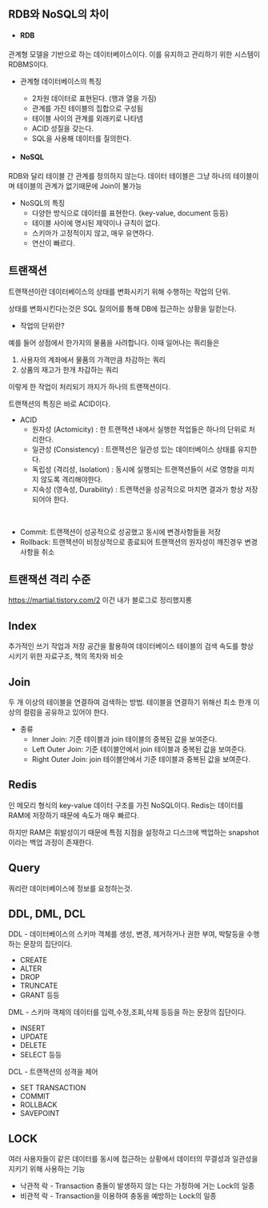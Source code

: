 ## RDB와 NoSQL의 차이

* #### RDB
관계형 모델을 기반으로 하는 데이터베이스이다.
이를 유지하고 관리하기 위한 시스템이 RDBMS이다.

* 관계형 데이터베이스의 특징
    * 2차원 데이터로 표현된다. (행과 열을 가짐)
    * 관계를 가진 테이블의 집합으로 구성됨
    * 테이블 사이의 관계를 외래키로 나타넴
    * ACID 성질을 갖는다.
    * SQL을 사용해 데이터를 질의한다.

* #### NoSQL
RDB와 달리 테이블 간 관계를 정의하지 않는다.
데이터 테이블은 그냥 하나의 테이블이며 테이블의 관계가 없기때문에 Join이 불가능

* NoSQL의 특징
    * 다양한 방식으로 데이터를 표현한다. (key-value, document 등등)
    * 테이블 사이에 명시된 제약이나 규칙이 없다.
    * 스키마가 고정적이지 않고, 매우 유연하다.
    * 연산이 빠르다.

## 트랜잭션

트랜잭션이란 데이터베이스의 상태를 변화시키기 위해 수행하는 작업의 단위.

상태를 변화시킨다는것은 SQL 질의어를 통해 DB에 접근하는 상황을 일컫는다.

* 작업의 단위란? 

예를 들어 상점에서 한가지의 물품을 사려합니다. 이때 일어나는 쿼리들은
1. 사용자의 계좌에서 물품의 가격만큼 차감하는 쿼리
2. 상품의 재고가 한개 차감하는 쿼리

이렇게 한 작업이 처리되기 까지가 하나의 트랜잭션이다.

트랜잭션의 특징은 바로 ACID이다.

* ACID
    * 원자성 (Actomicity) : 한 트랜잭션 내에서 실행한 적업들은 하나의 단위로 처리한다.
    * 일관성 (Consistency) : 트랜잭션은 일관성 있는 데이터베이스 상태를 유지한다.
    * 독립성 (격리성, Isolation) : 동시에 실행되는 트랜잭션들이 서로 영향을 미치지 않도록 격리해야한다.
    * 지속성 (영속성, Durability) : 트랜잭션을 성공적으로 마치면 결과가 항상 저장되어야 한다.

<br>

* Commit: 트랜잭션이 성공적으로 성공했고 동시에 변경사항들을 저장
* Rollback: 트랜잭션이 비정상적으로 종료되어 트랜잭션의 원자성이 깨진경우 변경사항을 취소

## 트랜잭션 격리 수준
https://martial.tistory.com/2 이건 내가 블로그로 정리했지롱

## Index
추가적인 쓰기 작업과 저장 공간을 활용하여 데이터베이스 테이블의 검색 속도를 향상 시키기 위한 자료구조, 책의 목차와 비슷

## Join

두 개 이상의 테이블을 연결하여 검색하는 방법.
테이블을 연결하기 위해선 최소 한개 이상의 컬럼을 공유하고 있어야 한다.

* 종류
    * Inner Join: 기준 테이블과 join 테이블의 중복된 값을 보여준다.
    * Left Outer Join: 기준 테이블안에서 join 테이블과 중복된 값을 보여준다.
    * Right Outer Join: join 테이블안에서 기준 테이블과 중복된 값을 보여준다.

## Redis

인 메모리 형식의 key-value 데이터 구조를 가진 NoSQL이다. 
Redis는 데이터를 RAM에 저장하기 때문에 속도가 매우 빠르다.

하지만 RAM은 휘발성이기 때문에 
특점 지점을 설정하고 디스크에 백업하는 snapshot이라는 백업 과정이 존재한다.

## Query
쿼리란 데이터베이스에 정보를 요청하는것.

## DDL, DML, DCL

DDL - 데이터베이스의 스키마 객체를 생성, 변경, 제거하거나 권한 부여, 박탈등을 수행하는 문장의 집단이다.
* CREATE
* ALTER
* DROP
* TRUNCATE
* GRANT
등등

DML - 스키마 객체의 데이터를 입력,수정,조회,삭제 등등을 하는 문장의 집단이다.
* INSERT
* UPDATE
* DELETE
* SELECT
등등

DCL - 트랜잭션의 성격을 제어
* SET TRANSACTION
* COMMIT
* ROLLBACK
* SAVEPOINT

## LOCK
여러 사용자들이 같은 데이터를 동시에 접근하는 상황에서 데이터의 무결성과 일관성을 지키기 위해 사용하는 기능

* 낙관적 락 - Transaction 충돌이 발생하지 않는 다는 가정하에 거는 Lock의 일종
* 비관적 락 - Transaction을 이용하여 충동을 예방하는 Lock의 일종